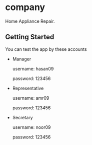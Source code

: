 # company

Home Appliance Repair.

## Getting Started

You can test the app by these accounts

- Manager

    username: hasan09
    
    password: 123456
    
- Representative

    username: amr09
    
    password: 123456
    
- Secretary
    
    username: noor09
    
    password: 123456
